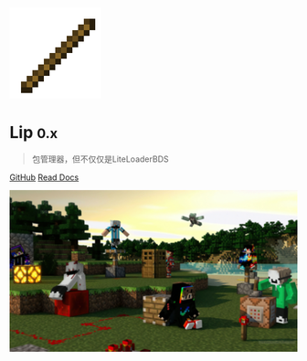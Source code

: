 ![logo](../assets/logo.webp)

# Lip <small>0.x</small>

> 包管理器，但不仅仅是LiteLoaderBDS

[GitHub](https://github.com/LiteLDev/Lip)
[Read Docs](/README.md)

![](../assets/banner.webp)
